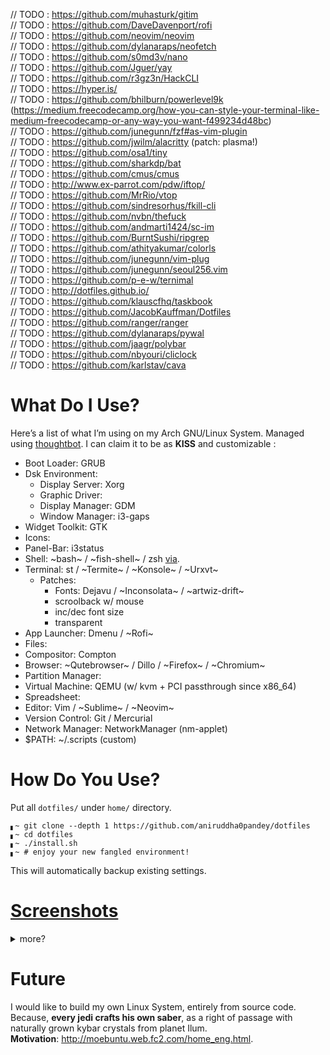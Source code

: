 // TODO : https://github.com/muhasturk/gitim  
// TODO : https://github.com/DaveDavenport/rofi  
// TODO : https://github.com/neovim/neovim  
// TODO : https://github.com/dylanaraps/neofetch  
// TODO : https://github.com/s0md3v/nano  
// TODO : https://github.com/Jguer/yay  
// TODO : https://github.com/r3gz3n/HackCLI  
// TODO : https://hyper.is/  
// TODO : https://github.com/bhilburn/powerlevel9k (https://medium.freecodecamp.org/how-you-can-style-your-terminal-like-medium-freecodecamp-or-any-way-you-want-f499234d48bc)  
// TODO : https://github.com/junegunn/fzf#as-vim-plugin  
// TODO : https://github.com/jwilm/alacritty (patch: plasma!)  
// TODO : https://github.com/osa1/tiny  
// TODO : https://github.com/sharkdp/bat  
// TODO : https://github.com/cmus/cmus  
// TODO : http://www.ex-parrot.com/pdw/iftop/  
// TODO : https://github.com/MrRio/vtop  
// TODO : https://github.com/sindresorhus/fkill-cli  
// TODO : https://github.com/nvbn/thefuck  
// TODO : https://github.com/andmarti1424/sc-im  
// TODO : https://github.com/BurntSushi/ripgrep  
// TODO : https://github.com/athityakumar/colorls  
// TODO : https://github.com/junegunn/vim-plug  
// TODO : https://github.com/junegunn/seoul256.vim  
// TODO : https://github.com/p-e-w/ternimal  
// TODO : http://dotfiles.github.io/  
// TODO : https://github.com/klauscfhq/taskbook  
// TODO : https://github.com/JacobKauffman/Dotfiles  
// TODO : https://github.com/ranger/ranger  
// TODO : https://github.com/dylanaraps/pywal  
// TODO : https://github.com/jaagr/polybar  
// TODO : https://github.com/nbyouri/cliclock  
// TODO : https://github.com/karlstav/cava  

# What Do I Use?
Here’s a list of what I’m using on my Arch GNU/Linux System. Managed using [thoughtbot](https://github.com/thoughtbot/rcm). I can claim it to be as **KISS** and customizable :

- Boot Loader: GRUB
- Dsk Environment:
  - Display Server: Xorg
  - Graphic Driver: 
  - Display Manager: GDM
  - Window Manager: i3-gaps
- Widget Toolkit: GTK 
- Icons: 
- Panel-Bar: i3status
- Shell: ~bash~ / ~fish-shell~ / zsh [via](https://ohmyz.sh/).
- Terminal: st / ~Termite~ / ~Konsole~ / ~Urxvt~
  - Patches:
    - Fonts: Dejavu / ~Inconsolata~ / ~artwiz-drift~
    - scroolback w/ mouse
    - inc/dec font size
    - transparent
- App Launcher: Dmenu / ~Rofi~
- Files: 
- Compositor: Compton
- Browser: ~Qutebrowser~ / Dillo / ~Firefox~ / ~Chromium~
- Partition Manager: 
- Virtual Machine: QEMU (w/ kvm + PCI passthrough since x86_64)
- Spreadsheet: 
- Editor: Vim / ~Sublime~ / ~Neovim~
- Version Control: Git / Mercurial
- Network Manager: NetworkManager (nm-applet)
- $PATH: ~/.scripts (custom)


# How Do You Use?
Put all `dotfiles/` under `home/` directory.
```shell
▖~ git clone --depth 1 https://github.com/aniruddha0pandey/dotfiles
▖~ cd dotfiles
▖~ ./install.sh
▖~ # enjoy your new fangled environment!
```
This will automatically backup existing settings.

# [Screenshots](https://www.reddit.com/r/unixporn/)
<details>
<summary>more?</summary><br />

### Zsh
![]()

### Neovim
![]()

</details>

# Future
I would like to build my own Linux System, entirely from source code.
Because, **every jedi crafts his own saber**, as a right of passage with naturally grown kybar crystals from planet Ilum.  
**Motivation**: http://moebuntu.web.fc2.com/home_eng.html.
